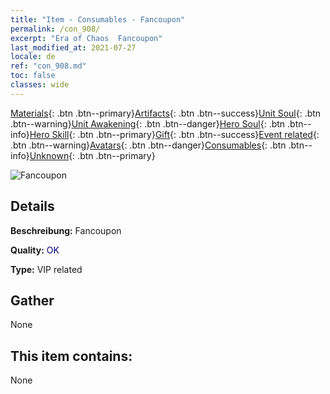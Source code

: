 ```yaml
---
title: "Item - Consumables - Fancoupon"
permalink: /con_908/
excerpt: "Era of Chaos  Fancoupon"
last_modified_at: 2021-07-27
locale: de
ref: "con_908.md"
toc: false
classes: wide
---
```

 [Materials](/ItemsDE/){: .btn .btn--primary}[Artifacts](/ItemsDE/Artifacts/){: .btn .btn--success}[Unit Soul](/ItemsDE/UnitSoul/){: .btn .btn--warning}[Unit Awakening](/ItemsDE/UnitAwakening/){: .btn .btn--danger}[Hero Soul](/ItemsDE/HeroSoul/){: .btn .btn--info}[Hero Skill](/ItemsDE/HeroSkill/){: .btn .btn--primary}[Gift](/ItemsDE/Gift/){: .btn .btn--success}[Event related](/ItemsDE/Events/){: .btn .btn--warning}[Avatars](/ItemsDE/Avatars/){: .btn .btn--danger}[Consumables](/ItemsDE/Consumables/){: .btn .btn--info}[Unknown](/ItemsDE/Unknown/){: .btn .btn--primary}

 ![Fancoupon](/images/t/i_120.png)

## Details
 **Beschreibung:** Fancoupon

 **Quality:** <span style="color: #000080">OK</span>

 **Type:** VIP related

## Gather

  None

## This item contains:

  None

